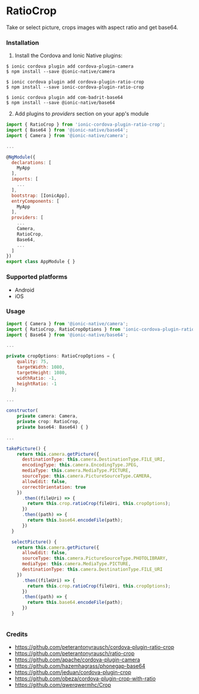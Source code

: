 # RatioCrop
Take or select picture, crops images with aspect ratio and get base64.

### Installation
1. Install the Cordova and Ionic Native plugins:
```
$ ionic cordova plugin add cordova-plugin-camera
$ npm install --save @ionic-native/camera

$ ionic cordova plugin add cordova-plugin-ratio-crop
$ npm install --save ionic-cordova-plugin-ratio-crop

$ ionic cordova plugin add com-badrit-base64
$ npm install --save @ionic-native/base64
```

2. Add plugins to _providers_ section on your app's module
```js
import { RatioCrop } from 'ionic-cordova-plugin-ratio-crop';
import { Base64 } from '@ionic-native/base64';
import { Camera } from '@ionic-native/camera';

...

@NgModule({
  declarations: [
    MyApp
  ],
  imports: [
    ...
  ],
  bootstrap: [IonicApp],
  entryComponents: [
    MyApp
  ],
  providers: [
    ...
    Camera,
    RatioCrop,
    Base64,
    ...
  ]
})
export class AppModule { }
```

### Supported platforms
* Android
* iOS

### Usage

```js
import { Camera } from '@ionic-native/camera';
import { RatioCrop, RatioCropOptions } from 'ionic-cordova-plugin-ratio-crop';
import { Base64 } from '@ionic-native/base64';

...

private cropOptions: RatioCropOptions = {
    quality: 75,
    targetWidth: 1080,
    targetHeight: 1080,
    widthRatio: -1,
    heightRatio: -1
  };

... 

constructor(
    private camera: Camera,
    private crop: RatioCrop,
    private base64: Base64) { }

...

takePicture() {
    return this.camera.getPicture({
      destinationType: this.camera.DestinationType.FILE_URI,
      encodingType: this.camera.EncodingType.JPEG,
      mediaType: this.camera.MediaType.PICTURE,
      sourceType: this.camera.PictureSourceType.CAMERA,
      allowEdit: false,
      correctOrientation: true
    })
      .then((fileUri) => {
        return this.crop.ratioCrop(fileUri, this.cropOptions);
      })
      .then((path) => {
        return this.base64.encodeFile(path);
      })
  }

  selectPicture() {
    return this.camera.getPicture({
      allowEdit: false,
      sourceType: this.camera.PictureSourceType.PHOTOLIBRARY,
      mediaType: this.camera.MediaType.PICTURE,
      destinationType: this.camera.DestinationType.FILE_URI
    })
      .then((fileUri) => {
        return this.crop.ratioCrop(fileUri, this.cropOptions);
      })
      .then((path) => {
        return this.base64.encodeFile(path);
      })
  }
  
```

### Credits
- https://github.com/peterantonyrausch/cordova-plugin-ratio-crop
- https://github.com/peterantonyrausch/ratio-crop
- https://github.com/apache/cordova-plugin-camera
- https://github.com/hazemhagrass/phonegap-base64
- https://github.com/jeduan/cordova-plugin-crop
- https://github.com/obeza/cordova-plugin-crop-with-ratio
- https://github.com/qwerqwermhc/Crop

